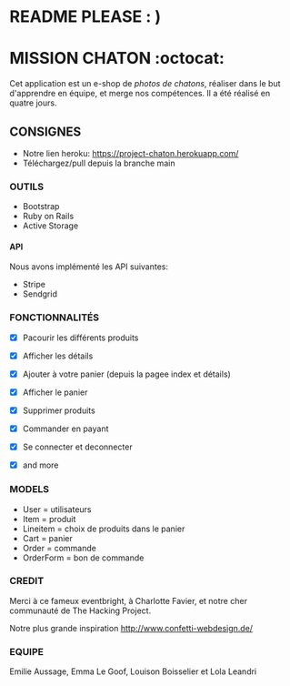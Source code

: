 # README PLEASE  : ) 





# MISSION CHATON :octocat:

Cet application est un e-shop de *photos de chatons*, réaliser dans le but d'apprendre en équipe, et merge nos compétences.  Il a été réalisé en quatre jours. 

## CONSIGNES 

- Notre lien heroku: https://project-chaton.herokuapp.com/
- Téléchargez/pull depuis la branche main

### OUTILS 

* Bootstrap
* Ruby on Rails 
* Active Storage

#### API 
Nous avons implémenté les API suivantes: 

* Stripe 
* Sendgrid
 

### FONCTIONNALITÉS

- [x] Pacourir les différents produits
- [x] Afficher les détails
- [x] Ajouter à votre panier (depuis la pagee index et détails) 
- [x] Afficher le panier
- [x] Supprimer produits
- [x] Commander en payant  
- [x] Se connecter et deconnecter
- [x] and more


### MODELS 

* User = utilisateurs
* Item = produit
* Lineitem = choix de produits dans le panier 
* Cart = panier
* Order = commande 
* OrderForm = bon de commande 

### CREDIT 

Merci à ce fameux eventbright, à Charlotte Favier, et notre cher communauté de The Hacking Project. 

Notre plus grande inspiration http://www.confetti-webdesign.de/ 


### EQUIPE 

Emilie Aussage, Emma Le Goof, Louison Boisselier et Lola Leandri 
